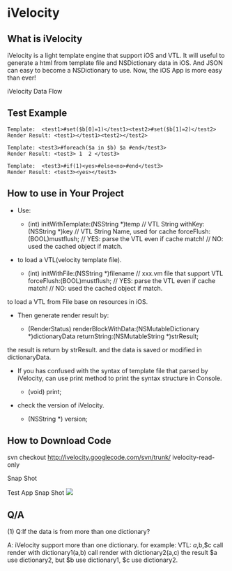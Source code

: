 iVelocity
=========

What is iVelocity
-----------------

iVelocity is a light template engine that support iOS and VTL. It will useful to generate a html from template file and NSDictionary data in iOS. And JSON can easy to become a NSDictionary to use. Now, the iOS App is more easy than ever!

iVelocity Data Flow

Test Example
------------

    Template:  <test1>#set($b[0]=1)</test1><test2>#set($b[1]=2)</test2>
    Render Result: <test1></test1><test2></test2>

    Template: <test3>#foreach($a in $b) $a #end</test3>
    Render Result: <test3> 1  2 </test3>

    Template:  <test3>#if(1)<yes>#else<no>#end</test3>
    Render Result: <test3><yes></test3>

How to use in Your Project
--------------------------
* Use:

    - (int) initWithTemplate:(NSString *)temp  // VTL String
                     withKey:(NSString *)key   // VTL String Name, used for cache
                  forceFlush:(BOOL)mustflush; // YES: parse the VTL even if cache match!
                                             // NO: used the cached object if match.

* to load a VTL(velocity template file).

    - (int) initWithFile:(NSString *)filename  // xxx.vm file that support VTL
              forceFlush:(BOOL)mustflush;      // YES: parse the VTL even if cache match!
                                               // NO: used the cached object if match.
                                               
to load a VTL from File base on resources in iOS.

* Then generate render result by:

    - (RenderStatus) renderBlockWithData:(NSMutableDictionary *)dictionaryData
                            returnString:(NSMutableString *)strResult;
                            
the result is return by strResult. and the data is saved or modified in dictionaryData.

* If you has confused with the syntax of template file that parsed by iVelocity, can use print method to print the syntax structure in Console.

    - (void) print;

* check the version of iVelocity.

    + (NSString *) version;

How to Download Code
--------------------
svn checkout http://ivelocity.googlecode.com/svn/trunk/ ivelocity-read-only

Snap Shot

Test App Snap Shot
![](https://encrypted-tbn2.google.com/images?q=tbn:ANd9GcSOw-qHzntUsKiAbyUViuQcidpoG-6Y7eXCZrFSXmA9qIMWd1mM)

Q/A
---
(1) Q:If the data is from more than one dictionary?

A: iVelocity support more than one dictionary. for example: VTL: $a,$b,$c call render with dictionary1(a,b) call render with dictionary2(a,c) the result $a use dictionary2, but $b use dictionary1, $c use dictionary2.